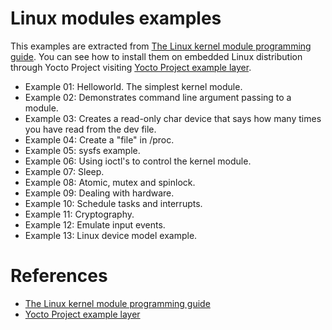 # Linux modules examples
This examples are extracted from [The Linux kernel module programming guide](https://tldp.org/LDP/lkmpg/2.6/lkmpg.pdf). You can see how to install them on embedded Linux distribution through Yocto Project visiting [Yocto Project example layer](https://github.com/bloppan/meta-app).

- Example 01: Helloworld. The simplest kernel module.
- Example 02: Demonstrates command line argument passing to a module.
- Example 03: Creates a read-only char device that says how many times you have read from the dev file.
- Example 04: Create a "file" in /proc.
- Example 05: sysfs example.
- Example 06: Using ioctl's to control the kernel module.
- Example 07: Sleep.
- Example 08: Atomic, mutex and spinlock.
- Example 09: Dealing with hardware.
- Example 10: Schedule tasks and interrupts.
- Example 11: Cryptography.
- Example 12: Emulate input events.
- Example 13: Linux device model example.


# References

- [The Linux kernel module programming guide](https://tldp.org/LDP/lkmpg/2.6/lkmpg.pdf)
- [Yocto Project example layer](https://github.com/bloppan/meta-app)


